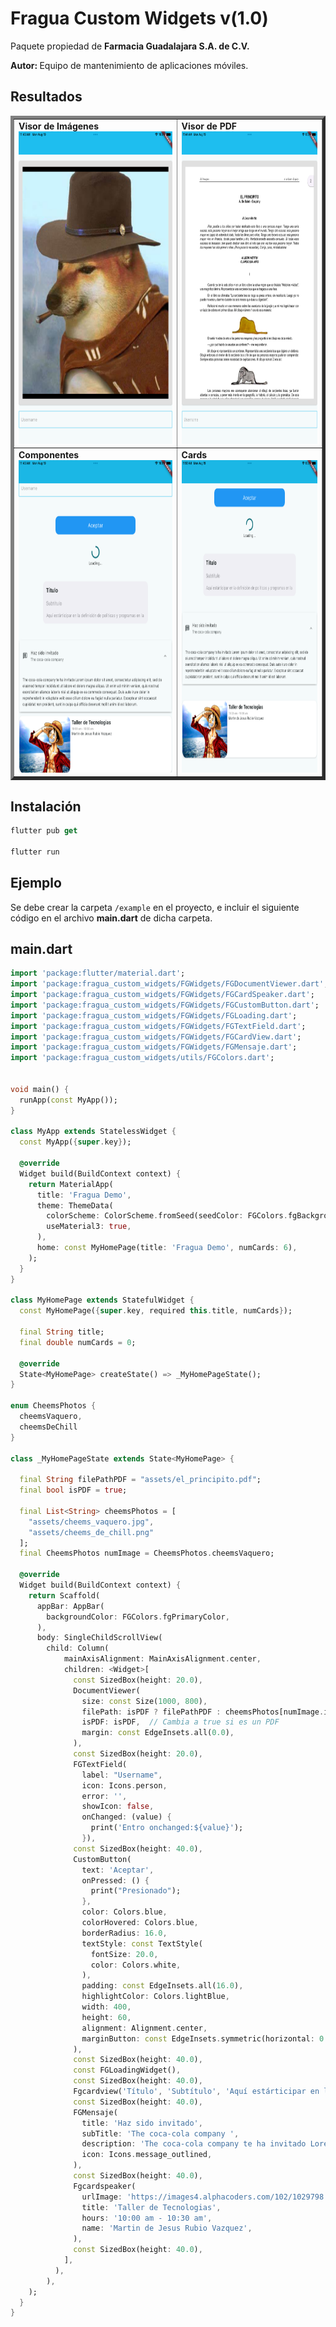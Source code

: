 <h1>Fragua Custom Widgets v(1.0)</h1>

Paquete propiedad de <b> Farmacia Guadalajara S.A. de C.V. </b>

<b> Autor: </b> Equipo de mantenimiento de aplicaciones móviles.

## Resultados

<div align="center">
    <table border="5">
        <tr>
            <td><b>Visor de Imágenes</b><br>
                <img src="./lib/assets/ss_1.png" width=400, height=500> <br>
            </td>
            <td><b>Visor de PDF</b><br>
                <img src="./lib/assets/ss_2.png" width=400, height=500> <br>
            </td>
        </tr>
        <tr>
            <td><b>Componentes</b><br>
                <img src="./lib/assets/ss_3.png" width=400, height=500> <br>
            </td>
            <td><b>Cards</b><br>
                <img src="./lib/assets/ss_4.png" width=400, height=500> <br>
            </td>
        </tr>
    </table>
</div>

## Instalación

```dart
flutter pub get

flutter run
```

## Ejemplo

Se debe crear la carpeta `/example` en el proyecto, e incluir el siguiente código en el archivo <b>main.dart</b> de dicha carpeta.

<h2>main.dart</h2>

```dart
import 'package:flutter/material.dart';
import 'package:fragua_custom_widgets/FGWidgets/FGDocumentViewer.dart';
import 'package:fragua_custom_widgets/FGWidgets/FGCardSpeaker.dart';
import 'package:fragua_custom_widgets/FGWidgets/FGCustomButton.dart';
import 'package:fragua_custom_widgets/FGWidgets/FGLoading.dart';
import 'package:fragua_custom_widgets/FGWidgets/FGTextField.dart';
import 'package:fragua_custom_widgets/FGWidgets/FGCardView.dart';
import 'package:fragua_custom_widgets/FGWidgets/FGMensaje.dart';
import 'package:fragua_custom_widgets/utils/FGColors.dart';


void main() {
  runApp(const MyApp());
}

class MyApp extends StatelessWidget {
  const MyApp({super.key});

  @override
  Widget build(BuildContext context) {
    return MaterialApp(
      title: 'Fragua Demo',
      theme: ThemeData(
        colorScheme: ColorScheme.fromSeed(seedColor: FGColors.fgBackgroundColor),
        useMaterial3: true,
      ),
      home: const MyHomePage(title: 'Fragua Demo', numCards: 6),
    );
  }
}

class MyHomePage extends StatefulWidget {
  const MyHomePage({super.key, required this.title, numCards});

  final String title;
  final double numCards = 0;

  @override
  State<MyHomePage> createState() => _MyHomePageState();
}
  
enum CheemsPhotos { 
  cheemsVaquero, 
  cheemsDeChill
}

class _MyHomePageState extends State<MyHomePage> {

  final String filePathPDF = "assets/el_principito.pdf";
  final bool isPDF = true;

  final List<String> cheemsPhotos = [
    "assets/cheems_vaquero.jpg",
    "assets/cheems_de_chill.png"
  ];
  final CheemsPhotos numImage = CheemsPhotos.cheemsVaquero;

  @override
  Widget build(BuildContext context) {
    return Scaffold(
      appBar: AppBar(
        backgroundColor: FGColors.fgPrimaryColor,
      ),
      body: SingleChildScrollView(
        child: Column(
            mainAxisAlignment: MainAxisAlignment.center,
            children: <Widget>[
              const SizedBox(height: 20.0),
              DocumentViewer(
                size: const Size(1000, 800),
                filePath: isPDF ? filePathPDF : cheemsPhotos[numImage.index],  // Ruta de la imagen o PDF
                isPDF: isPDF,  // Cambia a true si es un PDF
                margin: const EdgeInsets.all(0.0),
              ),
              const SizedBox(height: 20.0),
              FGTextField(
                label: "Username",
                icon: Icons.person,
                error: '',
                showIcon: false,
                onChanged: (value) {
                  print('Entro onchanged:${value}');
                }),
              const SizedBox(height: 40.0),
              CustomButton(
                text: 'Aceptar',
                onPressed: () {
                  print("Presionado");
                },
                color: Colors.blue,
                colorHovered: Colors.blue,
                borderRadius: 16.0,
                textStyle: const TextStyle(
                  fontSize: 20.0,
                  color: Colors.white,
                ),
                padding: const EdgeInsets.all(16.0),
                highlightColor: Colors.lightBlue,
                width: 400,
                height: 60,
                alignment: Alignment.center,
                marginButton: const EdgeInsets.symmetric(horizontal: 0.0),
              ),
              const SizedBox(height: 40.0),
              const FGLoadingWidget(),
              const SizedBox(height: 40.0),
              Fgcardview('Título', 'Subtítulo', 'Aquí estárticipar en la definición de políticas y programas en la '),
              const SizedBox(height: 40.0),
              FGMensaje(
                title: 'Haz sido invitado',
                subTitle: 'The coca-cola company ',
                description: 'The coca-cola company te ha invitado Lorem ipsum dolor sit amet, consectetur adipiscing elit, sed do eiusmod tempor incididunt ut labore et dolore magna aliqua. Ut enim ad minim veniam, quis nostrud exercitation ullamco laboris nisi ut aliquip ex ea commodo consequat. Duis aute irure dolor in reprehenderit in voluptate velit esse cillum dolore eu fugiat nulla pariatur. Excepteur sint occaecat cupidatat non proident, sunt in culpa qui officia deserunt mollit anim id est laborum.',
                icon: Icons.message_outlined,
              ),
              const SizedBox(height: 40.0),
              Fgcardspeaker(
                urlImage: 'https://images4.alphacoders.com/102/1029798.jpg',
                title: 'Taller de Tecnologias',
                hours: '10:00 am - 10:30 am',
                name: 'Martin de Jesus Rubio Vazquez',
              ),
              const SizedBox(height: 40.0),
            ],
          ),
        ),
    );
  }
}
```
